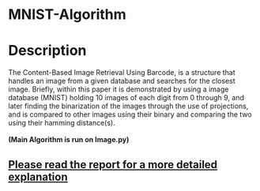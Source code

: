 # MNIST-Algorithm
<h1> Description </h1>
The Content-Based Image Retrieval Using Barcode, is a structure that handles an image from a given database and searches for the closest image.  Briefly, within this paper it is demonstrated by using a image database (MNIST) holding 10 images of each digit from 0 through 9, and later finding the binarization of the images through the use of projections, and is compared to other images using their binary and comparing the two using their hamming distance(s). <br /> <br /> <b>(Main Algorithm is run on Image.py) </b>
<br />
<h2>
<a href="https://github.com/AarezAnsari/MNIST-Algorithm/blob/4c3ec488bf516f2c899b898992d1387937a0c1ea/MNIST-Algorithm%20Report.pdf
  ">Please read the report for a more detailed explanation </a> </h2>
